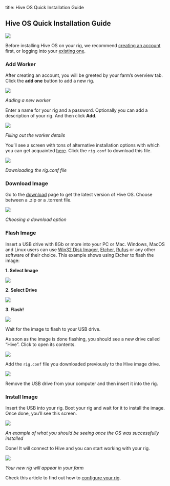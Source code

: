 title: Hive OS Quick Installation Guide

## Hive OS Quick Installation Guide
<img
  src="https://github.com/minershive/hiveon-kb/raw/master/images/quick_install/header.png?sanitize=true" data-canonical-src="https://github.com/minershive/hiveon-kb/raw/master/images/quick_install/header.png"
  />

Before installing Hive OS on your rig, we recommend <a href="https://the.hiveos.farm/">creating an account</a> first, or logging into your <a href="https://the.hiveos.farm/">existing one</a>.

### Add Worker
After creating an account, you will be greeted by your farm’s overview tab. Click the **add one** button to add a new rig.

<img
  src="https://github.com/minershive/hiveon-kb/raw/master/images/quick_install/add_worker.gif?sanitize=true" data-canonical-src="https://github.com/minershive/hiveon-kb/raw/master/images/quick_install/add_worker.gif"
  />

_Adding a new worker_

Enter a name for your rig and a password. Optionally you can add a description of your rig. And then click **Add**.

<img
  src="https://github.com/minershive/hiveon-kb/raw/master/images/quick_install/worker_info.gif?sanitize=true" data-canonical-src="https://github.com/minershive/hiveon-kb/raw/master/images/quick_install/worker_info.gif"
  />

_Filling out the worker details_

You’ll see a screen with tons of alternative installation options with which you can get acquainted [here](guides/start_worker_setup.md). Click the `rig.conf` to download this file.

<img
  src="https://github.com/minershive/hiveon-kb/raw/master/images/quick_install/dl_rig_conf.png?sanitize=true" data-canonical-src="https://github.com/minershive/hiveon-kb/raw/master/images/quick_install/dl_rig_conf.png"
  />

_Downloading the rig.conf file_

### Download Image
Go to the <a href="https://hiveos.farm/install/">download</a> page to get the latest version of Hive OS. Choose between a .zip or a .torrent file.

<img
  src="https://github.com/minershive/hiveon-kb/raw/master/images/quick_install/install.png?sanitize=true" data-canonical-src="https://github.com/minershive/hiveon-kb/raw/master/images/quick_install/install.png"
  />

_Choosing a download option_

### Flash Image
Insert a USB drive with 8Gb or more into your PC or Mac. Windows, MacOS and Linux users can use <a href="https://sourceforge.net/projects/win32diskimager/">Win32 Disk Imager</a>, <a href="https://etcher.io/">Etcher</a>, <a href="https://rufus.akeo.ie/">Rufus</a> or any other software of their choice. This example shows using Etcher to flash the image:

**1. Select Image**

<img
  src="https://github.com/minershive/hiveon-kb/raw/master/images/quick_install/etcher_select.png?sanitize=true" data-canonical-src="https://github.com/minershive/hiveon-kb/raw/master/images/quick_install/etcher_select.png"
  />

**2. Select Drive**

<img
  src="https://github.com/minershive/hiveon-kb/raw/master/images/quick_install/etcher_drive.png?sanitize=true" data-canonical-src="https://github.com/minershive/hiveon-kb/raw/master/images/quick_install/etcher_drive.png"
  />

**3. Flash!**

<img
  src="https://github.com/minershive/hiveon-kb/raw/master/images/quick_install/etcher_flash.png?sanitize=true" data-canonical-src="https://github.com/minershive/hiveon-kb/raw/master/images/quick_install/etcher_flash.png"
  />

Wait for the image to flash to your USB drive.

As soon as the image is done flashing, you should see a new drive called “Hive”. Click to open its contents.

<img
  src="https://github.com/minershive/hiveon-kb/raw/master/images/quick_install/hive_drive.png?sanitize=true" data-canonical-src="https://github.com/minershive/hiveon-kb/raw/master/images/quick_install/hive_drive.png"
  />

Add the `rig.conf` file you downloaded previously to the Hive image drive.

<img
  src="https://github.com/minershive/hiveon-kb/raw/master/images/quick_install/hive_drive_conf.png?sanitize=true" data-canonical-src="https://github.com/minershive/hiveon-kb/raw/master/images/quick_install/hive_drive_conf.png"
  />

Remove the USB drive from your computer and then insert it into the rig.

### Install Image
Insert the USB into your rig. Boot your rig and wait for it to install the image. Once done, you’ll see this screen.

<img
  src="https://github.com/minershive/hiveon-kb/raw/master/images/quick_install/os_install.jpeg?sanitize=true" data-canonical-src="https://github.com/minershive/hiveon-kb/raw/master/images/quick_install/os_install.jpeg"
  />

_An example of what you should be seeing once the OS was successfully installed_

Done! It will connect to Hive and you can start working with your rig.

<img
  src="https://github.com/minershive/hiveon-kb/raw/master/images/quick_install/new_rig.png?sanitize=true" data-canonical-src="https://github.com/minershive/hiveon-kb/raw/master/images/quick_install/new_rig.png"
  />

_Your new rig will appear in your farm_

Check this article to find out how to [configure your rig](start_dashboard_setup.md).

